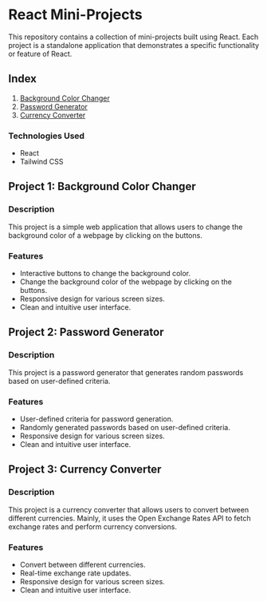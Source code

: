 # React Mini-Projects

This repository contains a collection of mini-projects built using React. Each project is a standalone application that demonstrates a specific functionality or feature of React.

## Index
1. [Background Color Changer](#project-1-background-color-changer)
2. [Password Generator](#project-2-password-generator)
3. [Currency Converter](#project-3-currency-converter)

### Technologies Used
- React
- Tailwind CSS

## Project 1: Background Color Changer

### Description
This project is a simple web application that allows users to change the background color of a webpage by clicking on the buttons.

### Features
- Interactive buttons to change the background color.
- Change the background color of the webpage by clicking on the buttons.
- Responsive design for various screen sizes.
- Clean and intuitive user interface.

## Project 2: Password Generator

### Description
This project is a password generator that generates random passwords based on user-defined criteria. 

### Features
- User-defined criteria for password generation.
- Randomly generated passwords based on user-defined criteria.
- Responsive design for various screen sizes.
- Clean and intuitive user interface.

## Project 3: Currency Converter

### Description
This project is a currency converter that allows users to convert between different currencies. Mainly, it uses the Open Exchange Rates API to fetch exchange rates and perform currency conversions.

### Features
- Convert between different currencies.
- Real-time exchange rate updates.
- Responsive design for various screen sizes.
- Clean and intuitive user interface.

